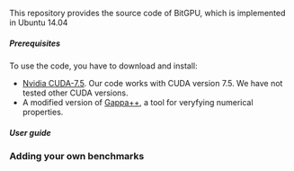 This repository provides the source code of BitGPU, which is implemented in Ubuntu 14.04 

##### Prerequisites 
To use the code, you have to download and install: 
- [Nvidia CUDA-7.5](https://developer.nvidia.com/cuda-downloads). Our code works with CUDA version 7.5. We have not tested other CUDA versions. 
- A modified version of [Gappa++](https://github.com/YeDeheng/gappa), a tool for veryfying numerical properties. 

##### User guide

### Adding your own benchmarks


